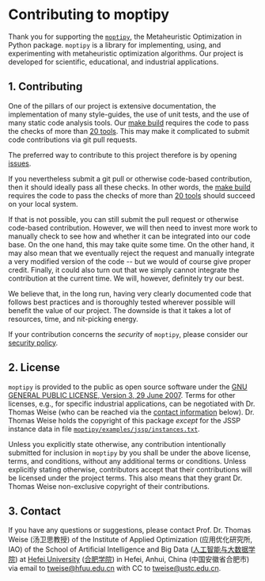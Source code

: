 # Contributing to moptipy

Thank you for supporting the [`moptipy`](https://thomasweise.github.io/moptipy), the Metaheuristic Optimization in Python package.
`moptipy` is a library for implementing, using, and experimenting with metaheuristic optimization algorithms.
Our project is developed for scientific, educational, and industrial applications.


## 1. Contributing

One of the pillars of our project is extensive documentation, the implementation of many style-guides, the use of unit tests, and the use of many static code analysis tools.
Our [make build](https://thomasweise.github.io/moptipy/Makefile.html) requires the code to pass the checks of more than [20 tools](https://thomasweise.github.io/moptipy/index.html#unit-tests-and-static-analysis).
This may make it complicated to submit code contributions via git pull requests.

The preferred way to contribute to this project therefore is by opening [issues](https://github.com/thomasWeise/moptipy/issues).

If you nevertheless submit a git pull or otherwise code-based contribution, then it should ideally pass all these checks.
In other words, the [make build](https://thomasweise.github.io/moptipy/Makefile.html) requires the code to pass the checks of more than [20 tools](https://thomasweise.github.io/moptipy/index.html#unit-tests-and-static-analysis) should succeed on your local system.

If that is not possible, you can still submit the pull request or otherwise code-based contribution.
However, we will then need to invest more work to manually check to see how and whether it can be integrated into our code base.
On the one hand, this may take quite some time.
On the other hand, it may also mean that we eventually reject the request and manually integrate a very modified version of the code -- but we would of course give proper credit.
Finally, it could also turn out that we simply cannot integrate the contribution at the current time.
We will, however, definitely try our best.

We believe that, in the long run, having very clearly documented code that follows best practices and is thoroughly tested wherever possible will benefit the value of our project.
The downside is that it takes a lot of resources, time, and nit-picking energy.

If your contribution concerns the *security* of `moptipy`, please consider our [security policy](https://thomasweise.github.io/moptipy/SECURITY_md.html).


## 2. License

`moptipy` is provided to the public as open source software under the [GNU GENERAL PUBLIC LICENSE, Version 3, 29 June 2007](https://thomasweise.github.io/moptipy/LICENSE.html).
Terms for other licenses, e.g., for specific industrial applications, can be negotiated with Dr. Thomas Weise (who can be reached via the [contact information](#3-contact) below).
Dr. Thomas Weise holds the copyright of this package *except* for the JSSP instance data in file [`moptipy/examples/jssp/instances.txt`](https://github.com/thomasWeise/moptipy/blob/main/moptipy/examples/jssp/instances.txt).

Unless you explicitly state otherwise, any contribution intentionally submitted for inclusion in `moptipy` by you shall be under the above license, terms, and conditions, without any additional terms or conditions.
Unless explicitly stating otherwise, contributors accept that their contributions will be licensed under the project terms.
This also means that they grant Dr. Thomas Weise non-exclusive copyright of their contributions.


## 3. Contact

If you have any questions or suggestions, please contact
Prof. Dr. Thomas Weise (汤卫思教授) of the 
Institute of Applied Optimization (应用优化研究所, IAO) of the
School of Artificial Intelligence and Big Data ([人工智能与大数据学院](http://www.hfuu.edu.cn/aibd/)) at
[Hefei University](http://www.hfuu.edu.cn/english/) ([合肥学院](http://www.hfuu.edu.cn/)) in
Hefei, Anhui, China (中国安徽省合肥市) via
email to [tweise@hfuu.edu.cn](mailto:tweise@hfuu.edu.cn) with CC to [tweise@ustc.edu.cn](mailto:tweise@ustc.edu.cn).
